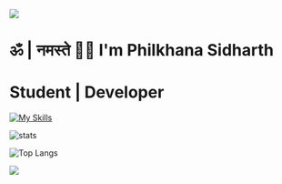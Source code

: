 ![](https://capsule-render.vercel.app/api?type=waving&color=gradient&height=100&section=header)
# ॐ | नमस्ते 🙏🏼 I'm Philkhana Sidharth
# Student | Developer

[![My Skills](https://skillicons.dev/icons?i=nextjs,react,vue,vite,express,nodejs,docker,tailwind,postman,vercel,github,git,figma,firebase,supabase,prisma,mongodb,postgres,sqlite,java,py,flask,ts,js,c,cpp,html,css,materialui)](https://skillicons.dev)  

![stats](https://github-readme-stats.vercel.app/api?username=psidh&show_icons=true&theme=dark)

![Top Langs](https://github-readme-stats.vercel.app/api/top-langs/?username=psidh&langs_count=8&theme=dark)

![](https://capsule-render.vercel.app/api?type=waving&color=gradient&height=100&section=footer)
